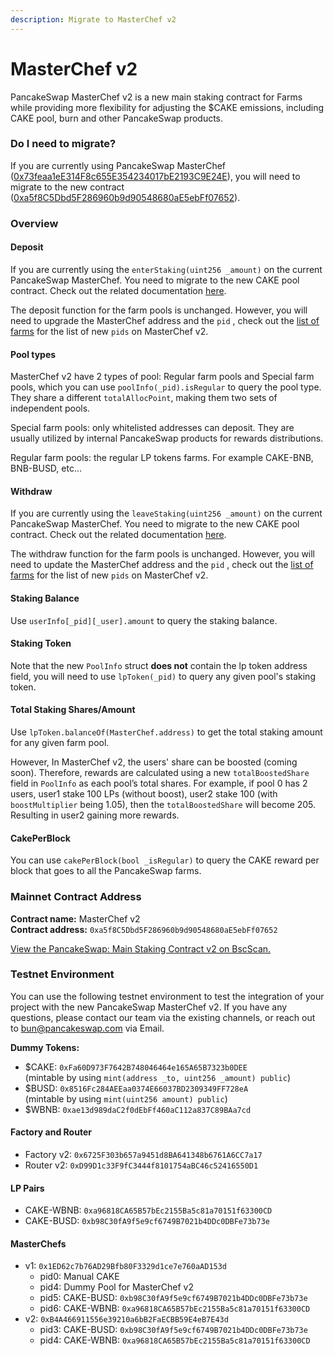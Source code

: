 ```yaml
---
description: Migrate to MasterChef v2
---
```


# MasterChef v2

PancakeSwap MasterChef v2 is a new main staking contract for Farms while providing more flexibility for adjusting the $CAKE emissions, including CAKE pool, burn and other PancakeSwap products.

### Do I need to migrate?

If you are currently using PancakeSwap MasterChef ([0x73feaa1eE314F8c655E354234017bE2193C9E24E](https://bscscan.com/address/0x73feaa1eE314F8c655E354234017bE2193C9E24E)), you will need to migrate to the new contract ([0xa5f8C5Dbd5F286960b9d90548680aE5ebFf07652](https://bscscan.com/address/0xa5f8C5Dbd5F286960b9d90548680aE5ebFf07652)).

### Overview

#### Deposit&#x20;

If you are currently using the `enterStaking(uint256 _amount)` on the current PancakeSwap MasterChef. You need to migrate to the new CAKE pool contract. Check out the related documentation [here](../cake-syrup-pool.md).

The deposit function for the farm pools is unchanged. However, you will need to upgrade the MasterChef address and the `pid` , check out the [list of farms](list-of-farms.md) for the list of new `pids` on MasterChef v2.

#### Pool types

MasterChef v2 have 2 types of pool: Regular farm pools and Special farm pools, which you can use `poolInfo(_pid).isRegular` to query the pool type. They share a different `totalAllocPoint`, making them two sets of independent pools.

Special farm pools: only whitelisted addresses can deposit. They are usually utilized by internal PancakeSwap products for rewards distributions.

Regular farm pools: the regular LP tokens farms. For example CAKE-BNB, BNB-BUSD, etc…

#### Withdraw

If you are currently using the `leaveStaking(uint256 _amount)` on the current PancakeSwap MasterChef. You need to migrate to the new CAKE pool contract. Check out the related documentation [here](../cake-syrup-pool.md).

The withdraw function for the farm pools is unchanged. However, you will need to update the MasterChef address and the `pid` , check out the [list of farms](list-of-farms.md) for the list of new `pids` on MasterChef v2.

#### Staking Balance

Use `userInfo[_pid][_user].amount` to query the staking balance.

#### Staking Token&#x20;

Note that the new `PoolInfo` struct **does not** contain the lp token address field, you will need to use `lpToken(_pid)` to query any given pool's staking token.&#x20;

#### Total Staking Shares/Amount

Use `lpToken.balanceOf(MasterChef.address)` to get the total staking amount for any given farm pool.

However, In MasterChef v2, the users' share can be boosted (coming soon). Therefore, rewards are calculated using a new `totalBoostedShare` field in `PoolInfo` as each pool’s total shares. For example, if pool 0 has 2 users, user1 stake 100 LPs (without boost), user2 stake 100 (with `boostMultiplier` being 1.05), then the `totalBoostedShare` will become 205. Resulting in user2 gaining more rewards.

#### CakePerBlock

You can use `cakePerBlock(bool _isRegular)` to query the CAKE reward per block that goes to all the PancakeSwap farms.

### Mainnet Contract Address

**Contract name:** MasterChef v2\
**Contract address:** `0xa5f8C5Dbd5F286960b9d90548680aE5ebFf07652`

[View the PancakeSwap: Main Staking Contract v2 on BscScan.](https://bscscan.com/address/0xa5f8C5Dbd5F286960b9d90548680aE5ebFf07652)

### Testnet Environment

You can use the following testnet environment to test the integration of your project with the new PancakeSwap MasterChef v2. If you have any questions, please contact our team via the existing channels, or reach out to bun@pancakeswap.com via Email.

**Dummy Tokens:**

* $CAKE: `0xFa60D973F7642B748046464e165A65B7323b0DEE`\
  (mintable by using `mint(address _to, uint256 _amount) public`)
* $BUSD: `0x8516Fc284AEEaa0374E66037BD2309349FF728eA`\
  (mintable by using `mint(uint256 amount) public`)
* $WBNB: `0xae13d989daC2f0dEbFf460aC112a837C89BAa7cd`

#### Factory and Router

* Factory v2: `0x6725F303b657a9451d8BA641348b6761A6CC7a17`
* Router v2: `0xD99D1c33F9fC3444f8101754aBC46c52416550D1`

#### LP Pairs

* CAKE-WBNB: `0xa96818CA65B57bEc2155Ba5c81a70151f63300CD`
* CAKE-BUSD: `0xb98C30fA9f5e9cf6749B7021b4DDc0DBFe73b73e`

#### MasterChefs

* v1: `0x1ED62c7b76AD29Bfb80F3329d1ce7e760aAD153d`
  * pid0: Manual CAKE
  * pid4: Dummy Pool for MasterChef v2
  * pid5: CAKE-BUSD: `0xb98C30fA9f5e9cf6749B7021b4DDc0DBFe73b73e`
  * pid6: CAKE-WBNB: `0xa96818CA65B57bEc2155Ba5c81a70151f63300CD`
* v2: `0xB4A466911556e39210a6bB2FaECBB59E4eB7E43d`
  * pid3: CAKE-BUSD: `0xb98C30fA9f5e9cf6749B7021b4DDc0DBFe73b73e`
  * pid4: CAKE-WBNB: `0xa96818CA65B57bEc2155Ba5c81a70151f63300CD`

